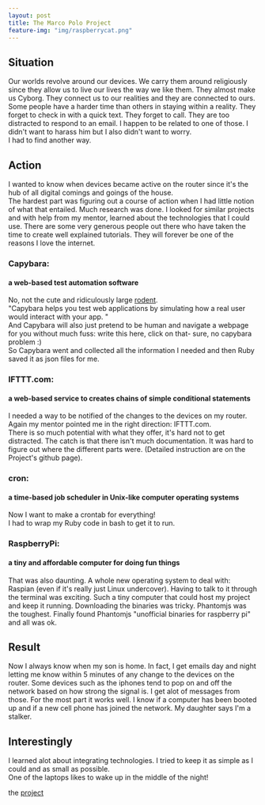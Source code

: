```yaml
---
layout: post
title: The Marco Polo Project
feature-img: "img/raspberrycat.png"
---
```


## Situation   

Our worlds revolve around our devices. We carry them around religiously since they allow us to live  our lives the way we like them. They almost make us Cyborg.  They connect us to our realities and they are connected to ours. Some people have a harder time than others in staying within a reality. They forget to check in with a quick text. They forget to call. They are too distracted to respond to an email.  I happen to be related to one of those.  I didn't want to harass him but I also didn't want to worry.  
I had to find another way.

## Action  

I wanted to know when devices became active on  the router since it's the hub of all digital comings and goings of the house.  
The hardest part was figuring out a course of action when I had little notion of what that entailed. Much research was done. I looked for similar projects and with help from my mentor, learned about the technologies that I could use.  There are some very generous people out there who have taken the time to create well explained tutorials. They will forever be one of the reasons I love the internet.  

### Capybara:  

#### a web-based test automation software  

No, not the cute and ridiculously large  [rodent](https://img.buzzfeed.com/buzzfeed-static/static/enhanced/webdr05/2013/4/29/14/enhanced-buzz-5639-1367258753-0.jpg?downsize=715:*&output-format=auto&output-quality=auto).  
"Capybara helps you test web applications by simulating how a real user would interact with your app. "  
And Capybara will also just pretend to be human and navigate a webpage for you without much fuss: write this here, click on that- sure, no capybara problem :)  
So Capybara went and collected all the information I needed and then Ruby saved it as json files for me.  

### IFTTT.com:  

#### a web-based service to creates chains of simple conditional statements  

I needed a way to be notified of the changes to the devices on my router. Again my mentor pointed me in the right direction: IFTTT.com.   
There is so much potential with what they offer, it's hard not to get distracted.
The catch is that there isn't much documentation. It was hard to figure out where the different parts were. (Detailed instruction are on the Project's github page).  

### cron:  

#### a time-based job scheduler in Unix-like computer operating systems  

Now I want to make a crontab for everything!   
I had to wrap my Ruby code in bash to get it to run.  

### RaspberryPi:

#### a tiny and affordable computer for doing fun things

That was also daunting. A whole new operating system to deal with: Raspian (even if it's really just Linux undercover). Having to talk to it through the terminal was exciting. Such a tiny computer that could host my project and keep it running. Downloading the binaries was tricky. Phantomjs was the toughest. Finally found Phantomjs "unofficial binaries for raspberry pi" and all was ok.

## Result

Now I always know when my son is home. In fact, I get emails day and night letting me know within 5 minutes of any change to the devices on the router. Some devices such as the iphones tend to pop on and off the network based on how strong the signal is. I get alot of messages from those. For the most part it works well.  I know if a computer has been booted up and if a new cell phone has joined the network. My daughter says I'm a stalker.  

## Interestingly

I learned alot about integrating technologies. I tried to keep it as simple as I could and as small as possible.  
One of the laptops likes to wake up in the middle of the night!  

the [project ]( https://github.com/RobotMermaid/MarcoPolo)
